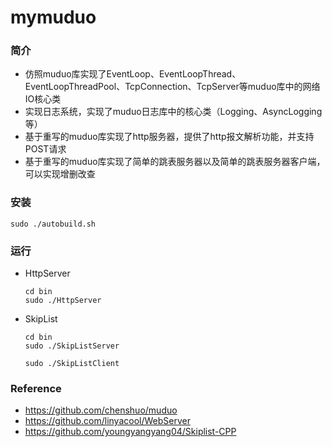 # mymuduo



### 简介

- 仿照muduo库实现了EventLoop、EventLoopThread、EventLoopThreadPool、TcpConnection、TcpServer等muduo库中的网络IO核心类
- 实现日志系统，实现了muduo日志库中的核心类（Logging、AsyncLogging等）
- 基于重写的muduo库实现了http服务器，提供了http报文解析功能，并支持POST请求
- 基于重写的muduo库实现了简单的跳表服务器以及简单的跳表服务器客户端，可以实现增删改查



### 安装

```shell
sudo ./autobuild.sh
```



### 运行

- HttpServer

  ```shell
  cd bin
  sudo ./HttpServer
  ```

- SkipList

  ```shell
  cd bin
  sudo ./SkipListServer
  
  sudo ./SkipListClient
  ```



### Reference

- https://github.com/chenshuo/muduo
- https://github.com/linyacool/WebServer
- https://github.com/youngyangyang04/Skiplist-CPP
